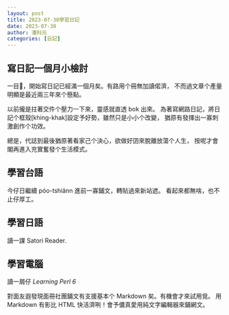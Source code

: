 ```yaml
---
layout: post
title: 2023-07-30學習日記
date: 2023-07-30
author: 潘科元
categories: [日記]
---
```

## 寫日記一個月小檢討

一目𥍉，開始寫日記已經滿一個月矣。有路用个冊無加讀偌濟，
不而過文章个產量明顯是最近兩三年來个懸點。

以前攏是拄著交件个壓力一下來，靈感就直透 bok 出來。
為著寫網路日記，將日記个框殼\[khing-khak\]設定予好勢，雖然只是小小个改變，
猶原有發揮出一寡刺激創作个功效。

總是，代誌到最後猶原著看家己个決心，欲做好囝來脫離放蕩个人生，
按呢才會閣再進入充實奮發个生活模式。

## 學習台語

今仔日繼續 póo-tshiânn 進前一寡鋪文，轉貼過來新站遮。
看起來都無啥，也不止仔厚工。

## 學習日語
讀一課 Satori Reader.

## 學習電腦
讀一屑仔 *Learning Perl 6*

對面友遐發現面冊社團鋪文有支援基本个 Markdown 矣。有機會才來試用覓。
用 Markdown 有影比 HTML 快活濟咧！會予儂真愛用純文字編輯器來鋪網文。
